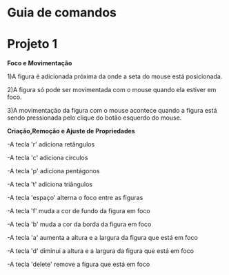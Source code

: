 # Guia de comandos
# Projeto 1

**Foco e Movimentação**
<p>1)A figura é adicionada próxima da onde a seta do mouse está posicionada.
<p>2)A figura só pode ser movimentada com o mouse quando ela estiver em foco.
<p>3)A movimentação da figura com o mouse acontece quando a figura está sendo pressionada pelo clique do botão esquerdo do mouse.
<p>  

**Criação,Remoção e Ajuste de Propriedades**

<p>-A tecla 'r' adiciona retângulos
<p>-A tecla 'c' adiciona círculos
<p>-A tecla 'p' adiciona pentágonos
<p>-A tecla 't' adiciona triângulos
<p>-A tecla 'espaço' alterna o foco entre as figuras
<p>-A tecla 'f' muda a cor de fundo da figura em foco
<p>-A tecla 'b' muda a cor da borda da figura em foco
<p>-A tecla 'a' aumenta a altura e a largura da figura que está em foco
<p>-A tecla 'd' diminui a altura e a largura da figura que está em foco
<p>-A tecla 'delete' remove a figura que está em foco

  
  
